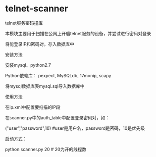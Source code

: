 # telnet-scanner
telnet服务密码撞库

本模块主要用于扫描在公网上开启telnet服务的设备，并尝试进行密码对登录

将能登录IP和密码对，存入数据库中

安装方法

安装mysql、python2.7

Python依赖库： pexpect, MySQLdb, 17monip, scapy

将mysql数据库表mysql.sql导入数据库中


使用方法

在ip.xml中配置要扫描的IP段

在scanner.py中的auth_table中配置登录密码对，如：

("user","password",10)   #user是用户名，password是密码，10是优先级


启动方式：

python scanner.py 20 # 20为开的线程数

